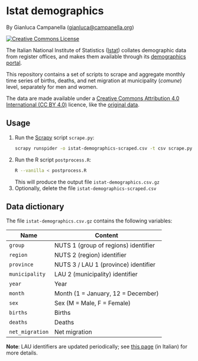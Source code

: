 # Istat demographics

By Gianluca Campanella (<gianluca@campanella.org>)

[![Creative Commons License](https://i.creativecommons.org/l/by/4.0/80x15.png)](http://creativecommons.org/licenses/by/4.0/)

The Italian National Institute of Statistics ([Istat](https://www.istat.it/en/)) collates demographic data from register offices, and makes them available through its [demographics portal](http://demo.istat.it/index_e.html).

This repository contains a set of scripts to scrape and aggregate monthly time series of births, deaths, and net migration at municipality (*comune*) level, separately for men and women.

The data are made available under a [Creative Commons Attribution 4.0 International (CC BY 4.0)](http://creativecommons.org/licenses/by/4.0/) licence, like the [original data](https://www.istat.it/en/legal-notice).

## Usage

1. Run the [Scrapy](https://scrapy.org) script `scrape.py`:
   ```bash
   scrapy runspider -o istat-demographics-scraped.csv -t csv scrape.py
   ```
1. Run the R script `postprocess.R`:
   ```bash
   R --vanilla < postprocess.R
   ```
   This will produce the output file `istat-demographics.csv.gz`
1. Optionally, delete the file `istat-demographics-scraped.csv`

## Data dictionary

The file `istat-demographics.csv.gz` contains the following variables:

| Name            | Content                              |
|-----------------|--------------------------------------|
| `group`         | NUTS 1 (group of regions) identifier |
| `region`        | NUTS 2 (region) identifier           |
| `province`      | NUTS 3 / LAU 1 (province) identifier |
| `municipality`  | LAU 2 (municipality) identifier      |
| `year`          | Year                                 |
| `month`         | Month (1 = January, 12 = December)   |
| `sex`           | Sex (M = Male, F = Female)           |
| `births`        | Births                               |
| `deaths`        | Deaths                               |
| `net_migration` | Net migration                        |

**Note**: LAU identifiers are updated periodically; see [this page](http://www.istat.it/it/archivio/6789) (in Italian) for more details.

